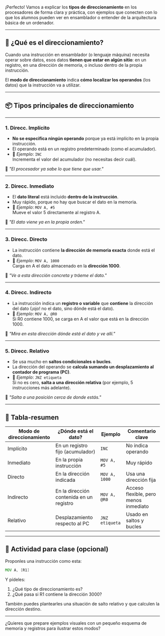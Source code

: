 ¡Perfecto! Vamos a explicar los **tipos de direccionamiento** en los procesadores de forma clara y práctica, con ejemplos que conecten con lo que los alumnos pueden ver en ensamblador o entender de la arquitectura básica de un ordenador.

---

## 🧠 ¿Qué es el direccionamiento?

Cuando una instrucción en ensamblador (o lenguaje máquina) necesita operar sobre datos, esos datos **tienen que estar en algún sitio**: en un registro, en una dirección de memoria, o incluso dentro de la propia instrucción.

El **modo de direccionamiento** indica **cómo localizar los operandos** (los datos) que la instrucción va a utilizar.

---

## 📦 Tipos principales de direccionamiento

---

### 1. **Direcc. Implícito**

- **No se especifica ningún operando** porque ya está implícito en la propia instrucción.
- El operando está en un registro predeterminado (como el acumulador).
- 📌 *Ejemplo*: `INC`  
  Incrementa el valor del acumulador (no necesitas decir cuál).

🧠 *"El procesador ya sabe lo que tiene que usar."*

---

### 2. **Direcc. Inmediato**

- El **dato literal** está incluido **dentro de la instrucción**.
- Muy rápido, porque no hay que buscar el dato en la memoria.
- 📌 *Ejemplo*: `MOV A, #5`  
  Mueve el valor 5 directamente al registro A.

🧠 *"El dato viene ya en la propia orden."*

---

### 3. **Direcc. Directo**

- La instrucción contiene **la dirección de memoria exacta** donde está el dato.
- 📌 *Ejemplo*: `MOV A, 1000`  
  Carga en A el dato almacenado en la **dirección 1000**.

🧠 *"Ve a esta dirección concreta y tráeme el dato."*

---

### 4. **Direcc. Indirecto**

- La instrucción indica un **registro o variable** que **contiene** la dirección del dato (¡ojo! no el dato, sino dónde está el dato).
- 📌 *Ejemplo*: `MOV A, @R0`  
  Si R0 contiene 1000, se carga en A el valor que está en la dirección 1000.

🧠 *"Mira en esta dirección dónde está el dato y ve allí."*

---

### 5. **Direcc. Relativo**

- Se usa mucho en **saltos condicionales o bucles**.
- La dirección del operando se **calcula sumando un desplazamiento al contador de programa (PC)**.
- 📌 *Ejemplo*: `JNZ etiqueta`  
  Si no es cero, **salta a una dirección relativa** (por ejemplo, 5 instrucciones más adelante).

🧠 *"Salta a una posición cerca de donde estás."*

---

## 🧪 Tabla-resumen

| Modo de direccionamiento | ¿Dónde está el dato?                     | Ejemplo           | Comentario clave                          |
|--------------------------|------------------------------------------|-------------------|--------------------------------------------|
| Implícito                | En un registro fijo (acumulador)         | `INC`             | No indica operando                         |
| Inmediato                | En la propia instrucción                 | `MOV A, #5`       | Muy rápido                                 |
| Directo                  | En la dirección indicada                 | `MOV A, 1000`     | Usa una dirección fija                     |
| Indirecto                | En la dirección contenida en un registro| `MOV A, @R0`      | Acceso flexible, pero menos inmediato      |
| Relativo                 | Desplazamiento respecto al PC            | `JNZ etiqueta`    | Usado en saltos y bucles                   |

---

## 💬 Actividad para clase (opcional)

Proponles una instrucción como esta:

```asm
MOV A, [R1]
```

Y pídeles:  
1. ¿Qué tipo de direccionamiento es?
2. ¿Qué pasa si R1 contiene la dirección 3000?

También puedes plantearles una situación de salto relativo y que calculen la dirección destino.

---

¿Quieres que prepare ejemplos visuales con un pequeño esquema de memoria y registros para ilustrar estos modos?